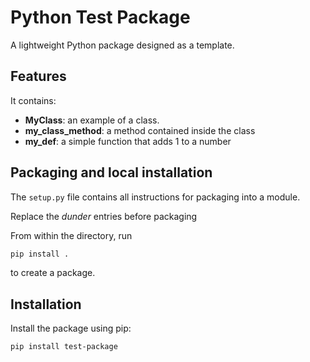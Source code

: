 # Python Test Package

A lightweight Python package designed as a template.

## Features

It contains:
- **MyClass**: an example of a class. 
- **my_class_method**: a method contained inside the class
- **my_def**: a simple function that adds 1 to a number


## Packaging and local installation

The `setup.py` file contains all instructions for packaging into a module.  

Replace the *dunder* entries before packaging

From within the directory, run

```bash
pip install .
```

to create a package.

## Installation

Install the package using pip:

```bash
pip install test-package
```
